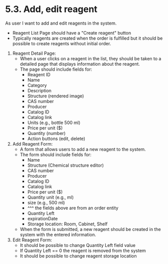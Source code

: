 # 5.3. Add, edit reagent
As user I want to add and edit reagents in the system.

* Reagent List Page should have a "Create reagent" button
* Typically reagents are created when the order is fulfilled but it should be possible to create reagents without initial order.

1. Reagent Detail Page:
   * When a user clicks on a reagent in the list, they should be taken to a detailed page that displays information about the reagent.
   * The page should include fields for:
     * Reagent ID
     * Name
     * Category
     * Description
     * Structure (rendered image)
     * CAS number
     * Producer
     * Catalog ID
     * Catalog link
     * Units (e.g., bottle 500 ml)
     * Price per unit ($)
     * Quantity (number)
     * Action buttons (edit, delete)
2. Add Reagent Form:
   * A form that allows users to add a new reagent to the system.
   * The form should include fields for:
     * Name
     * Structure (Chemical structure editor)
     * CAS number
     * Producer
     * Catalog ID
     * Catalog link
     * Price per unit ($)
     * Quantity unit (e.g., ml)
     * size (e.g., 500 ml)
     * ^^^ the fields above are from an order entity
     * Quantity Left
     * expirationDate
     * Storage location: Room, Cabinet, Shelf
   * When the form is submitted, a new reagent should be created in the system with the entered information.
3. Edit Reagent Form:
   * It should be possible to change Quantity Left field value
   * If Quantity Left == 0 the reagent is removed from the system
   * It should be possible to change reagent storage location